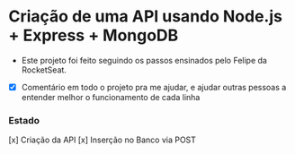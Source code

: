 # Criação de uma API usando Node.js + Express + MongoDB

- Este projeto foi feito seguindo os passos ensinados pelo Felipe da RocketSeat.

- [x] Comentário em todo o projeto pra me ajudar, e ajudar outras pessoas a entender melhor o funcionamento de cada linha

### Estado

[x] Criação da API
[x] Inserção no Banco via POST